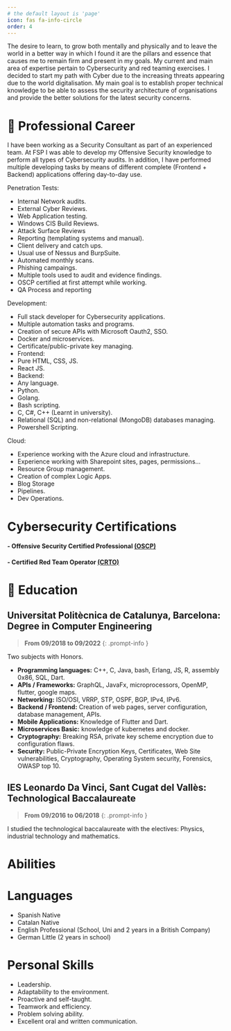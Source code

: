 ```yaml
---
# the default layout is 'page'
icon: fas fa-info-circle
order: 4
---
```


The desire to learn, to grow both mentally and physically and to leave the world in a better way in which I found it are the pillars and essence that causes me to remain firm and present in my goals. My current and main area of expertise pertain to Cybersecurity and red teaming exercises. I decided to start my path with Cyber due to the increasing threats appearing due to the world digitalisation. My main goal is to establish proper technical knowledge to be able to assess the security architecture of organisations and provide the better solutions for the latest security concerns. 

# 🏢 Professional Career

I have been working as a Security Consultant as part of an experienced team. At FSP I was able to develop my Offensive Security knowledge to perform all types of Cybersecurity audits. In addition, I have performed multiple developing tasks by means of different complete (Frontend + Backend) applications offering day-to-day use.

Penetration Tests:
- Internal Network audits.
- External Cyber Reviews.
- Web Application testing.
- Windows CIS Build Reviews.
- Attack Surface Reviews
- Reporting (templating systems and manual).
- Client delivery and catch ups.
- Usual use of Nessus and BurpSuite.
- Automated monthly scans.
- Phishing campaings.
- Multiple tools used to audit and evidence findings.
- OSCP certified at first attempt while working.
- QA Process and reporting

Development:
- Full stack developer for Cybersecurity applications.
- Multiple automation tasks and programs.
- Creation of secure APIs with Microsoft Oauth2, SSO.
- Docker and microservices.
- Certificate/public-private key managing.
- Frontend:
 - Pure HTML, CSS, JS.
 - React JS.
- Backend:
 - Any language.
 - Python.
 - Golang.
 - Bash scripting.
 - C, C#, C++ (Learnt in university).
 - Relational (SQL) and non-relational (MongoDB) databases managing.
 - Powershell Scripting.

Cloud:
- Experience working with the Azure cloud and infrastructure.
- Experience working with Sharepoint sites, pages, permissions…
- Resource Group management.
- Creation of complex Logic Apps.
- Blog Storage
- Pipelines.
- Dev Operations.

# Cybersecurity Certifications

#### - Offensive Security Certified Professional [(OSCP)](https://www.credential.net/fe8e7e5b-91fa-40e1-abea-f22ae4d4e605)
#### - Certified Red Team Operator [(CRTO)](https://eu.badgr.com/public/assertions/8AckyfMNQLq2OyLJYLvugA)

# 🏫 Education

## Universitat Politècnica de Catalunya, Barcelona: Degree in Computer Engineering

> **From 09/2018 to 09/2022** 
{: .prompt-info }

Two subjects with Honors.

- **Programming languages:** C++, C, Java, bash, Erlang, JS, R, assembly 0x86, SQL, Dart.
- **APIs / Frameworks:** GraphQL, JavaFx, microprocessors, OpenMP, flutter, google maps.
- **Networking:** ISO/OSI, VRRP, STP, OSPF, BGP, IPv4, IPv6.
- **Backend / Frontend:** Creation of web pages, server configuration, database management, APIs.
- **Mobile Applications:** Knowledge of Flutter and Dart.
- **Microservices Basic:** knowledge of kubernetes and docker.
- **Cryptography:** Breaking RSA, private key scheme encryption due to configuration flaws.
- **Security:** Public-Private Encryption Keys, Certificates, Web Site vulnerabilities, Cryptography, Operating System security, Forensics, OWASP top 10.

## IES Leonardo Da Vinci, Sant Cugat del Vallès: Technological Baccalaureate

> **From 09/2016 to 06/2018** 
{: .prompt-info }

I studied the technological baccalaureate with the electives: Physics, industrial technology and mathematics.

# Abilities

# Languages

- Spanish Native
- Catalan Native
- English Professional (School, Uni and 2 years in a British Company)
- German Little (2 years in school)

# Personal Skills

- Leadership.
- Adaptability to the environment.
- Proactive and self-taught.
- Teamwork and efficiency.
- Problem solving ability.
- Excellent oral and written communication.




